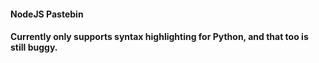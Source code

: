 #### NodeJS Pastebin

#### Currently only supports syntax highlighting for Python, and that too is still buggy.
